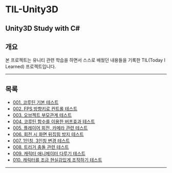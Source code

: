 # TIL-Unity3D
 Unity3D Study with C#
-----------------------------------------
## 개요

본 프로젝트는 유니티 관련 학습을 하면서 스스로 배웠던 내용들을 기록한 TIL(Today I Learned) 프로젝트입니다.

-----------------------------------------
## 목록

 - [001. 코루틴 기본 테스트](https://github.com/baedi/TIL-Unity3D/blob/master/Script/001/readme001.md)
 - [002. FPS 방향키로 컨트롤 테스트](https://github.com/baedi/TIL-Unity3D/blob/master/Script/002/readme002.md)
 - [003. 오브젝트 부모관계 테스트](https://github.com/baedi/TIL-Unity3D/blob/master/Script/003/readme003.md)
 - [004. 코루틴 함수를 이용한 버프효과 테스트](https://github.com/baedi/TIL-Unity3D/blob/master/Script/004/readme004.md)
 - [005. 플레이어 회전, 카메라 관련 테스트](https://github.com/baedi/TIL-Unity3D/blob/master/Script/005/readme005.md)
 - [006. 회전 시 화면 뒤집힘 방지 테스트](https://github.com/baedi/TIL-Unity3D/blob/master/Script/006/readme006.md)
 - [007. 1인칭, 3인칭 변경 테스트](https://github.com/baedi/TIL-Unity3D/blob/master/Script/007/readme007.md)
 - [008. 트리거 충돌 관련 테스트](https://github.com/baedi/TIL-Unity3D/blob/master/Script/008/readme008.md)
 - [009. 캐릭터 애니메이터 다루기 테스트](https://github.com/baedi/TIL-Unity3D/blob/master/Script/009/readme009.md)
 - [010. 캐릭터를 조금 현실감있게 조작하기 테스트](https://github.com/baedi/TIL-Unity3D/blob/master/Script/010/readme010.md)

-----------------------------------------